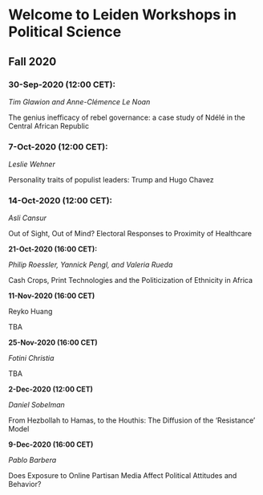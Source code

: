  
# Welcome to Leiden Workshops in Political Science 

## Fall 2020

### 30-Sep-2020 (12:00 CET):

*Tim Glawion and Anne-Clémence Le Noan*

The genius inefficacy of rebel governance: a case study of Ndélé in the Central African Republic

### 7-Oct-2020	 (12:00 CET):

*Leslie Wehner*

Personality traits of populist leaders: Trump and Hugo Chavez

### 14-Oct-2020 (12:00 CET):

*Asli Cansur*

Out of Sight, Out of Mind? Electoral Responses to Proximity of Healthcare

**21-Oct-2020 (16:00 CET):**

*Philip Roessler, Yannick Pengl, and Valeria Rueda*

Cash Crops, Print Technologies and the Politicization of Ethnicity in Africa

**11-Nov-2020 (16:00 CET)**

Reyko Huang

TBA

**25-Nov-2020 (16:00 CET)**

*Fotini Christia*

TBA

**2-Dec-2020 (12:00 CET)**

*Daniel Sobelman*


From Hezbollah to Hamas, to the Houthis: The Diffusion of the ‘Resistance’ Model

**9-Dec-2020 (16:00 CET)**

*Pablo Barbera*

Does Exposure to Online Partisan Media Affect Political Attitudes and Behavior?




